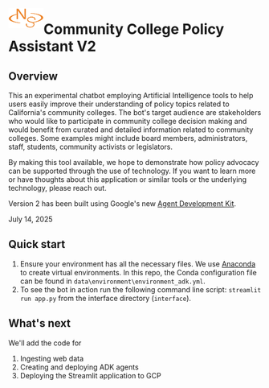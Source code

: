 <img src="./data/images/Numantic Solutions_Logomark_orange.png" alt="NS" style="float:left;width:70px;height:40px;">  <h1>Community College Policy Assistant V2</h1>



## Overview


This an experimental chatbot employing Artificial Intelligence tools to help users easily improve their understanding of policy topics related to California's community colleges. The bot's target audience are stakeholders who would like to participate in community college decision making and would benefit from curated and detailed information related to community colleges. Some examples might include board members, administrators, staff, students, community activists or legislators.

By making this tool available, we hope to demonstrate how policy advocacy can be supported through the use of technology. If you want to learn more or have thoughts about this application or similar tools or the underlying technology, please reach out.

Version 2 has been built using Google's new [Agent Development Kit](https://google.github.io/adk-docs/).

July 14, 2025


## Quick start

1. Ensure your environment has all the necessary files. We use [Anaconda](https://www.anaconda.com/) to create virtual environments. In this repo, the Conda configuration file can be found in `data\environment\environment_adk.yml`.
2. To see the bot in action run the following command line script: `streamlit run app.py` from the interface directory (`interface`).

## What's next

We'll add the code for 

1. Ingesting web data
2. Creating and deploying ADK agents
3. Deploying the Streamlit application to GCP


